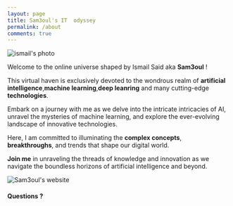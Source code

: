 ```yaml
---
layout: page
title: Sam3oul's IT  odyssey
permalink: /about
comments: true
---
```


<div class="row justify-content-between">
<div class="col-md-8 pr-5">
<p class="mb-5"><img class="shadow-lg" src="/Sam3oul.github.io/assets/images/ismail.jpg" alt="ismail's photo" /></p>
<p> Welcome to  the  online universe shaped by Ismail Said aka <b>Sam3oul</b> ! </p>

<p>This virtual haven is exclusively devoted to the wondrous realm of <b>artificial intelligence</b>,<b>machine learning</b>,<b>deep leanring</b> and many cutting-edge <b>technologies</b>. </p>
 
<p>Embark on a journey with me as we delve into the intricate intricacies of AI, unravel the mysteries of machine learning, and explore the ever-evolving landscape of innovative technologies. </p>
 
<p>Here, I am committed to illuminating the <b>complex concepts</b>, <b>breakthroughs</b>, and trends that shape our digital world. </p>
  
<p> <b>Join me</b> in unraveling the threads of knowledge and innovation as we navigate the boundless horizons of artificial intelligence and beyond. </p>


<p class="mb-5"><img class="shadow-lg" src="/Sam3oul.github.io//assets/images/log.png" alt="Sam3oul's website" /></p>

<h4>Questions ?</h4>


</div>

<div class="col-md-4">

<div class="sticky-top sticky-top-80">
</div>
</div>
</div>
